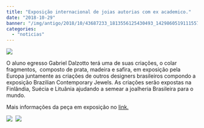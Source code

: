 ```yaml
---
title: "Exposição internacional de joias autorias com ex academico."
date: "2018-10-29"
banner: "/img/antigo/2018/10/43687233_1813556125430493_1429860519111557120_n-1.jpg"
categories: 
  - "noticias"
---
```


[![](/img/antigo/2018/10/43687233_1813556125430493_1429860519111557120_n-1.jpg)](/img/antigo/2018/10/43687233_1813556125430493_1429860519111557120_n-1.jpg)

O aluno egresso Gabriel Dalzotto terá uma de suas criações, o colar fragmentos,  composto de prata, madeira e safira, em exposição pela Europa juntamente as criações de outros designers brasileiros compondo a exposição Brazilian Contemporary Jewels. As criações serão expostas na Finlândia, Suécia e Lituânia ajudando a semear a joalheria Brasileira para o mundo.

Mais informações da peça em exposição no [link.](https://www.studiodalzotto.com/)

[![](/img/antigo/2018/10/43687233_1813556125430493_1429860519111557120_n-632x632.jpg)](/img/antigo/2018/10/43687233_1813556125430493_1429860519111557120_n.jpg)  [![](/img/antigo/2018/10/44022885_1813556048763834_2717410840218173440_n-632x632.jpg)](/img/antigo/2018/10/44022885_1813556048763834_2717410840218173440_n.jpg)
